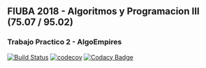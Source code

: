 ## FIUBA 2018 - Algoritmos y Programacion III (75.07 / 95.02)
### Trabajo Practico 2 - AlgoEmpires

[![Build Status](https://travis-ci.com/Franco-Giordano/AyP3-TP2-AlgoEmpires.svg?branch=master)](https://travis-ci.com/Franco-Giordano/AyP3-TP2-AlgoEmpires) 
[![codecov](https://codecov.io/gh/Franco-Giordano/AyP3-TP2-AlgoEmpires/branch/master/graph/badge.svg?token=6KjVYytxIF)](https://codecov.io/gh/Franco-Giordano/AyP3-TP2-AlgoEmpires)
[![Codacy Badge](https://api.codacy.com/project/badge/Grade/ffaaf84db0194c8ab284ace8c6695088)](https://www.codacy.com?utm_source=github.com&amp;utm_medium=referral&amp;utm_content=Franco-Giordano/AyP3-TP2-AlgoEmpires&amp;utm_campaign=Badge_Grade)

